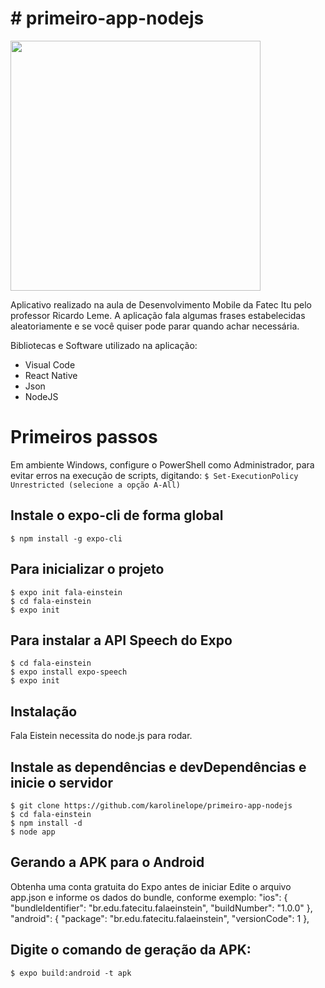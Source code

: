 # # primeiro-app-nodejs

<img src="https://imgur.com/a/U7F0s9U" width="400"/>

Aplicativo realizado na aula de Desenvolvimento Mobile da Fatec Itu pelo professor Ricardo Leme.
A aplicação fala algumas frases estabelecidas aleatoriamente e se você quiser pode parar quando achar necessária.

Bibliotecas e Software utilizado na aplicação:
- Visual Code
- React Native
- Json
- NodeJS

# Primeiros passos
Em ambiente Windows, configure o PowerShell como Administrador, para evitar erros na execução de scripts, digitando:
`$ Set-ExecutionPolicy Unrestricted (selecione a opção A-All)`

## Instale o expo-cli de forma global
`$ npm install -g expo-cli`

## Para inicializar o projeto
    $ expo init fala-einstein
    $ cd fala-einstein
    $ expo init

## Para instalar a API Speech do Expo

    $ cd fala-einstein
    $ expo install expo-speech
    $ expo init

## Instalação
Fala Eistein necessita do node.js para rodar.

## Instale as dependências e devDependências e inicie o servidor

    $ git clone https://github.com/karolinelope/primeiro-app-nodejs
    $ cd fala-einstein
    $ npm install -d
    $ node app
	
## Gerando a APK para o Android
Obtenha uma conta gratuita do Expo antes de iniciar
Edite o arquivo app.json e informe os dados do bundle, conforme exemplo:
    "ios": {
          "bundleIdentifier": "br.edu.fatecitu.falaeinstein",
          "buildNumber": "1.0.0"
        },
    "android": {
          "package": "br.edu.fatecitu.falaeinstein",
          "versionCode": 1
        },
		
## Digite o comando de geração da APK:
`$ expo build:android -t apk`
